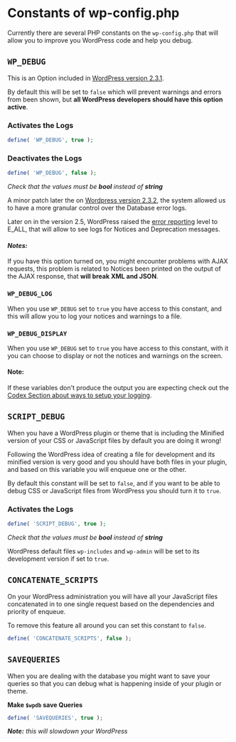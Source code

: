 # Constants of wp-config.php

Currently there are several PHP constants on the `wp-config.php` that will allow you to improve you WordPress code and help you debug.

## `WP_DEBUG`

This is an Option included in [WordPress version 2.3.1](http://codex.wordpress.org/Version_2.3.1).

By default this will be set to `false` which will prevent warnings and errors from been shown, but **all WordPress developers should have this option active**.

### Activates the Logs

```php
define( 'WP_DEBUG', true );
```

### Deactivates the Logs

```php
define( 'WP_DEBUG', false );
```

_Check that the values must be **bool** instead of **string**_

A minor patch later the on [Wordpress version 2.3.2](http://codex.wordpress.org/Version_2.3.2), the system allowed us to have a more granular control over the Database error logs.

Later on in the version 2.5, WordPress raised the [error reporting](http://www.php.net/error-reporting) level to E\_ALL, that will allow to see logs for Notices and Deprecation messages.

#### _Notes:_

If you have this option turned on, you might encounter problems with AJAX requests, this problem is related to Notices been printed on the output of the AJAX response, that **will break XML and JSON**.

### `WP_DEBUG_LOG`

When you use `WP_DEBUG` set to `true` you have access to this constant, and this will allow you to log your notices and warnings to a file.

### `WP_DEBUG_DISPLAY`

When you use `WP_DEBUG` set to `true` you have access to this constant, with it you can choose to display or not the notices and warnings on the screen.

#### Note:

If these variables don't produce the output you are expecting check out the [Codex Section about ways to setup your logging](http://codex.wordpress.org/Editing_wp-config.php#Configure_Error_Logging).

## `SCRIPT_DEBUG`

When you have a WordPress plugin or theme that is including the Minified version of your CSS or JavaScript files by default you are doing it wrong!

Following the WordPress idea of creating a file for development and its minified version is very good and you should have both files in your plugin, and based on this variable you will enqueue one or the other.

By default this constant will be set to `false`, and if you want to be able to debug CSS or JavaScript files from WordPress you should turn it to `true`.

### Activates the Logs

```php
define( 'SCRIPT_DEBUG', true );
```

_Check that the values must be **bool** instead of **string**_

WordPress default files `wp-includes` and `wp-admin` will be set to its development version if set to `true`.

## `CONCATENATE_SCRIPTS`

On your WordPress administration you will have all your JavaScript files concatenated in to one single request based on the dependencies and priority of enqueue.

To remove this feature all around you can set this constant to `false`.

```php
define( 'CONCATENATE_SCRIPTS', false );
```

## `SAVEQUERIES`

When you are dealing with the database you might want to save your queries so that you can debug what is happening inside of your plugin or theme.

**Make `$wpdb` save Queries**

```php
define( 'SAVEQUERIES', true );
```

_**Note:** this will slowdown your WordPress_

